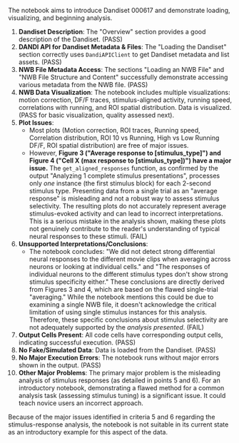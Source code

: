 The notebook aims to introduce Dandiset 000617 and demonstrate loading, visualizing, and beginning analysis.

1.  **Dandiset Description**: The "Overview" section provides a good description of the Dandiset. (PASS)
2.  **DANDI API for Dandiset Metadata &amp; Files**: The "Loading the Dandiset" section correctly uses `DandiAPIClient` to get Dandiset metadata and list assets. (PASS)
3.  **NWB File Metadata Access**: The sections "Loading an NWB File" and "NWB File Structure and Content" successfully demonstrate accessing various metadata from the NWB file. (PASS)
4.  **NWB Data Visualization**: The notebook includes multiple visualizations: motion correction, DF/F traces, stimulus-aligned activity, running speed, correlations with running, and ROI spatial distribution. Data is visualized. (PASS for basic visualization, quality assessed next).
5.  **Plot Issues**:
    *   Most plots (Motion correction, ROI traces, Running speed, Correlation distribution, ROI 10 vs Running, High vs Low Running DF/F, ROI spatial distribution) are free of major issues.
    *   However, **Figure 3 ("Average response to [stimulus_type]") and Figure 4 ("Cell X (max response to [stimulus_type])") have a major issue.** The `get_aligned_responses` function, as confirmed by the output "Analyzing 1 complete stimulus presentations", processes only *one* instance (the first stimulus block) for each 2-second stimulus type. Presenting data from a single trial as an "average response" is misleading and not a robust way to assess stimulus selectivity. The resulting plots do not accurately represent average stimulus-evoked activity and can lead to incorrect interpretations. This is a serious mistake in the analysis shown, making these plots not genuinely contribute to the reader's understanding of typical neural responses to these stimuli. (FAIL)
6.  **Unsupported Interpretations/Conclusions**:
    *   The notebook concludes: "We did not detect strong differential neural responses to the different movie clips when averaging across neurons or looking at individual cells." and "The responses of individual neurons to the different stimulus types don't show strong stimulus specificity either." These conclusions are directly derived from Figures 3 and 4, which are based on the flawed single-trial "averaging." While the notebook mentions this could be due to examining a single NWB file, it doesn't acknowledge the critical limitation of using single stimulus instances for this analysis. Therefore, these specific conclusions about stimulus selectivity are not adequately supported by the *analysis presented*. (FAIL)
7.  **Output Cells Present**: All code cells have corresponding output cells, indicating successful execution. (PASS)
8.  **No Fake/Simulated Data**: Data is loaded from the Dandiset. (PASS)
9.  **No Major Execution Errors**: The notebook runs without major errors shown in the output. (PASS)
10. **Other Major Problems**: The primary major problem is the misleading analysis of stimulus responses (as detailed in points 5 and 6). For an introductory notebook, demonstrating a flawed method for a common analysis task (assessing stimulus tuning) is a significant issue. It could teach novice users an incorrect approach.

Because of the major issues identified in criteria 5 and 6 regarding the stimulus-response analysis, the notebook is not suitable in its current state as an introductory example for this aspect of the data.